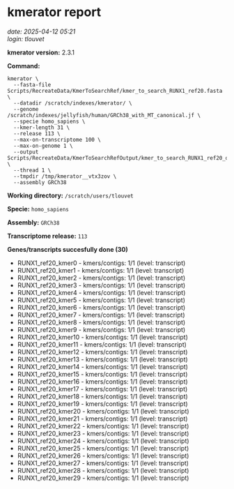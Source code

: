 # kmerator report
*date: 2025-04-12 05:21*  
*login: tlouvet*

**kmerator version:** 2.3.1

**Command:**

```
kmerator \
  --fasta-file Scripts/RecreateData/KmerToSearchRef/kmer_to_search_RUNX1_ref20.fasta \
  --datadir /scratch/indexes/kmerator/ \
  --genome /scratch/indexes/jellyfish/human/GRCh38_with_MT_canonical.jf \
  --specie homo_sapiens \
  --kmer-length 31 \
  --release 113 \
  --max-on-transcriptome 100 \
  --max-on-genome 1 \
  --output Scripts/RecreateData/KmerToSearchRefOutput/kmer_to_search_RUNX1_ref20_output \
  --thread 1 \
  --tmpdir /tmp/kmerator__vtx3zov \
  --assembly GRCh38
```

**Working directory:** `/scratch/users/tlouvet`

**Specie:** `homo_sapiens`

**Assembly:** `GRCh38`

**Transcriptome release:** `113`

**Genes/transcripts succesfully done (30)**

- RUNX1_ref20_kmer0 - kmers/contigs: 1/1 (level: transcript)
- RUNX1_ref20_kmer1 - kmers/contigs: 1/1 (level: transcript)
- RUNX1_ref20_kmer2 - kmers/contigs: 1/1 (level: transcript)
- RUNX1_ref20_kmer3 - kmers/contigs: 1/1 (level: transcript)
- RUNX1_ref20_kmer4 - kmers/contigs: 1/1 (level: transcript)
- RUNX1_ref20_kmer5 - kmers/contigs: 1/1 (level: transcript)
- RUNX1_ref20_kmer6 - kmers/contigs: 1/1 (level: transcript)
- RUNX1_ref20_kmer7 - kmers/contigs: 1/1 (level: transcript)
- RUNX1_ref20_kmer8 - kmers/contigs: 1/1 (level: transcript)
- RUNX1_ref20_kmer9 - kmers/contigs: 1/1 (level: transcript)
- RUNX1_ref20_kmer10 - kmers/contigs: 1/1 (level: transcript)
- RUNX1_ref20_kmer11 - kmers/contigs: 1/1 (level: transcript)
- RUNX1_ref20_kmer12 - kmers/contigs: 1/1 (level: transcript)
- RUNX1_ref20_kmer13 - kmers/contigs: 1/1 (level: transcript)
- RUNX1_ref20_kmer14 - kmers/contigs: 1/1 (level: transcript)
- RUNX1_ref20_kmer15 - kmers/contigs: 1/1 (level: transcript)
- RUNX1_ref20_kmer16 - kmers/contigs: 1/1 (level: transcript)
- RUNX1_ref20_kmer17 - kmers/contigs: 1/1 (level: transcript)
- RUNX1_ref20_kmer18 - kmers/contigs: 1/1 (level: transcript)
- RUNX1_ref20_kmer19 - kmers/contigs: 1/1 (level: transcript)
- RUNX1_ref20_kmer20 - kmers/contigs: 1/1 (level: transcript)
- RUNX1_ref20_kmer21 - kmers/contigs: 1/1 (level: transcript)
- RUNX1_ref20_kmer22 - kmers/contigs: 1/1 (level: transcript)
- RUNX1_ref20_kmer23 - kmers/contigs: 1/1 (level: transcript)
- RUNX1_ref20_kmer24 - kmers/contigs: 1/1 (level: transcript)
- RUNX1_ref20_kmer25 - kmers/contigs: 1/1 (level: transcript)
- RUNX1_ref20_kmer26 - kmers/contigs: 1/1 (level: transcript)
- RUNX1_ref20_kmer27 - kmers/contigs: 1/1 (level: transcript)
- RUNX1_ref20_kmer28 - kmers/contigs: 1/1 (level: transcript)
- RUNX1_ref20_kmer29 - kmers/contigs: 1/1 (level: transcript)
